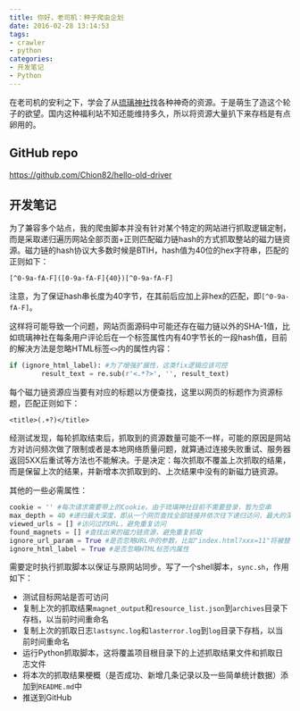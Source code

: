 ```yaml
---
title: 你好，老司机：种子爬虫企划
date: 2016-02-28 13:14:53
tags:
- crawler
- python
categories:
- 开发笔记
- Python
---
```


在老司机的安利之下，学会了从[琉璃神社](http://www.hacg.li)找各种神奇的资源。于是萌生了造这个轮子的欲望。国内这种福利站不知还能维持多久，所以将资源大量扒下来存档是有点卵用的。

GitHub repo
-----------
https://github.com/Chion82/hello-old-driver

开发笔记
-------
为了兼容多个站点，我的爬虫脚本并没有针对某个特定的网站进行抓取逻辑定制，而是采取递归遍历网站全部页面+正则匹配磁力链hash的方式抓取整站的磁力链资源。磁力链的hash协议大多数时候是BTIH，hash值为40位的hex字符串，匹配的正则如下：
```
[^0-9a-fA-F]([0-9a-fA-F]{40})[^0-9a-fA-F]
```
注意，为了保证hash串长度为40字节，在其前后应加上非hex的匹配，即`[^0-9a-fA-F]`。

这样将可能导致一个问题，网站页面源码中可能还存在磁力链以外的SHA-1值，比如琉璃神社在每条用户评论后在一个标签属性内有40字节长的一段hash值，目前的解决方法是忽略HTML标签`<>`内的属性内容：
``` python
if (ignore_html_label): #为了增强扩展性，这类fix逻辑应该可控
		result_text = re.sub(r'<.*?>', '', result_text)
```

每个磁力链资源应当要有对应的标题以方便查找，这里以网页的标题作为资源标题，匹配正则如下：
```
<title>(.+?)</title>
```

经测试发现，每轮抓取结束后，抓取到的资源数量可能不一样，可能的原因是网站方对访问频次做了限制或者是本地网络质量问题，就算通过连接失败重试、服务器返回5XX后重试等方法也不能解决。于是决定：每次抓取不覆盖上次抓取的结果，而是保留上次的结果，并新增本次抓取到的、上次结果中没有的新磁力链资源。

其他的一些必需属性：
``` python
cookie = '' #每次请求需要带上的Cookie。由于琉璃神社目前不需要登录，暂为空串
max_depth = 40 #递归最大深度，即从一个网页查找全部链接并依次往下递归访问，最大的深度为40
viewed_urls = [] #访问过的URL，避免重复访问
found_magnets = [] #查找出来的磁力链资源，避免重复抓取
ignore_url_param = True #是否忽略URL中的参数，比如"index.html?xxx=11"将被替换为"index.html"
ignore_html_label = True #是否忽略HTML标签内属性
```

需要定时执行抓取脚本以保证与原网站同步。写了一个shell脚本，`sync.sh`，作用如下：
* 测试目标网站是否可访问
* 复制上次的抓取结果`magnet_output`和`resource_list.json`到`archives`目录下存档，以当前时间重命名
* 复制上次的抓取日志`lastsync.log`和`lasterror.log`到`log`目录下存档，以当前时间重命名
* 运行Python抓取脚本，这将覆盖项目根目录下的上述抓取结果文件和抓取日志文件
* 将本次的抓取结果梗概（是否成功、新增几条记录以及一些简单统计数据）添加到`README.md`中
* 推送到GitHub
